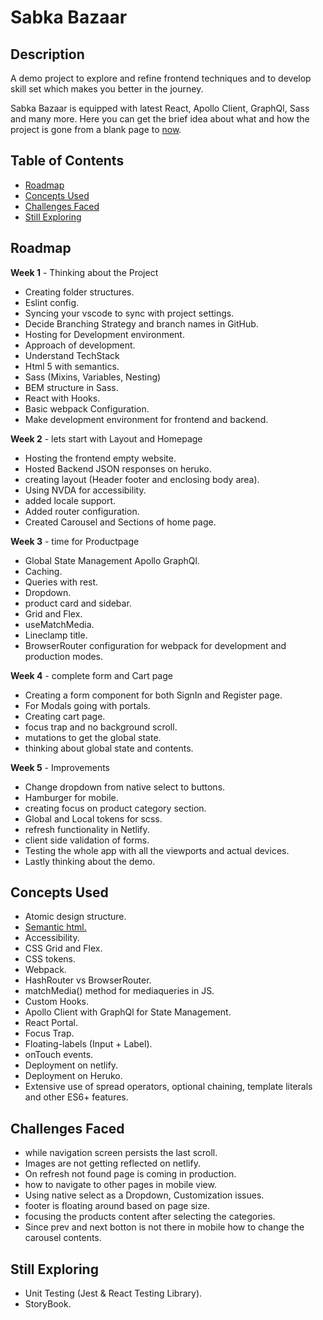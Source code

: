 # Sabka Bazaar

## Description
A demo project to explore and refine frontend techniques and to develop skill set which makes you better in the journey. 

Sabka Bazaar is equipped with latest React, Apollo Client, GraphQl, Sass and many more. 
Here you can get the brief idea about what and how the project is gone from a blank page to [now](https://shopping-cart-master.netlify.app/).

## Table of Contents
* [Roadmap](#Roadmap)
* [Concepts Used](#concepts-used)
* [Challenges Faced](#challenges-faced)
* [Still Exploring](#still-exploring)


## Roadmap

**Week 1** - Thinking about the Project

- Creating folder structures.
- Eslint config.
- Syncing your vscode to sync with project settings.
- Decide Branching Strategy and branch names in GitHub.
- Hosting for Development environment.
- Approach of development.
- Understand TechStack
- Html 5 with semantics.
- Sass (Mixins, Variables, Nesting)
- BEM structure in Sass.
- React with Hooks.
- Basic webpack Configuration.
- Make development environment for frontend and backend.

**Week 2** - lets start with Layout and Homepage

- Hosting the frontend empty website.
- Hosted Backend JSON responses on heruko.
- creating layout (Header footer and enclosing body area).
- Using NVDA for accessibility.
- added locale support.
- Added router configuration.
- Created Carousel and Sections of home page.

**Week 3** - time for Productpage

- Global State Management Apollo GraphQl.
- Caching.
- Queries with rest.
- Dropdown.
- product card and sidebar.
- Grid and Flex.
- useMatchMedia.
- Lineclamp title.
- BrowserRouter configuration for webpack for development and production modes.

**Week 4** - complete form and Cart page

- Creating a form component for both SignIn and Register page.
- For Modals going with portals.
- Creating cart page.
- focus trap and no background scroll.
- mutations to get the global state.
- thinking about global state and contents.

**Week 5** - Improvements 

- Change dropdown from native select to buttons.
- Hamburger for mobile.
- creating focus on product category section.
- Global and Local tokens for scss.
- refresh functionality in Netlify.
- client side validation of forms.
- Testing the whole app with all the viewports and actual devices.
- Lastly thinking about the demo.

## Concepts Used

- Atomic design structure.
- [Semantic html.](https://medium.com/adalab/the-importance-of-semantic-html-78e74fb75ff0)
- Accessibility.
- CSS Grid and Flex.
- CSS tokens.
- Webpack.
- HashRouter vs BrowserRouter.
- matchMedia() method for mediaqueries in JS.
- Custom Hooks.
- Apollo Client with GraphQl for State Management.
- React Portal.
- Focus Trap.
- Floating-labels (Input + Label).
- onTouch events.
- Deployment on netlify.
- Deployment on Heruko.
- Extensive use of spread operators, optional chaining, template literals and other ES6+ features.

## Challenges Faced

- while navigation screen persists the last scroll.
- Images are not getting reflected on netlify.
- On refresh not found page is coming in production.
- how to navigate to other pages in mobile view.
- Using native select as a Dropdown, Customization issues.
- footer is floating around based on page size.
- focusing the products content after selecting the categories.
- Since prev and next botton is not there in mobile how to change the carousel contents.

## Still Exploring

- Unit Testing (Jest & React Testing Library).
- StoryBook.
